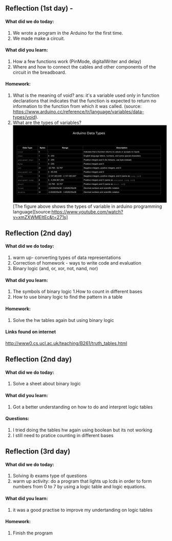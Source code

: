 Reflection (1st day) -
-----------------
#### What did we do today:
1. We wrote a program in the Arduino for the first time.
1. We made make a circuit.

#### What did you learn:
1. How a few functions work (PinMode, digitalWriter and delay)
1. Where and how to connect the cables and other components of the circuit in the breadboard.

#### Homework:
1. What is the meaning of void?
ans: it's a variable used only in function declarations that indicates that the function is expected to return no information to the 
function from which it was called. (source: https://www.arduino.cc/reference/tr/language/variables/data-types/void).
1. What are the types of variables?
![Diagram](typesofvariables.png) 
[The figure above shows the types of variable in arduino programming language][source:https://www.youtube.com/watch?v=xmZXWMEltEc&t=271s]

Reflection (2nd day)
-----------------------------
#### What did we do today:
1. warm up- converting types of data representations
1. Correction of homework - ways to write code and evaluation
1. Binary logic (and, or, xor, not, nand, nor)

#### What did you learn:
1. The symbols of binary logic
1.How to count in different bases
1. How to use binary logic to find the pattern in a table

#### Homework:
1. Solve the hw tables again but using binary logic

#### Links found on internet
http://www0.cs.ucl.ac.uk/teaching/B261/truth_tables.html


Reflection (2nd day)
-----------------------------
#### What did we do today:
1. Solve a sheet about binary logic


#### What did you learn:
1. Got a better understanding on how to do and interpret logic tables

#### Questions:
1. I tried doing the tables hw again using boolean but its not working 
1. I still need to pratice counting in different bases


Reflection (3rd day)
-----------------------------
#### What did we do today:
1. Solving ib exams type of questions
1. warm up activity: do a program that lights up lcds in order to form numbers from 0 to 7 by using a logic table and logic equations.

#### What did you learn:
1. it was a good practise to improve my undertanding on logic tables

#### Homework:
1. Finish the program 
